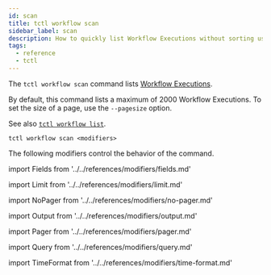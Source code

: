 ```yaml
---
id: scan
title: tctl workflow scan
sidebar_label: scan
description: How to quickly list Workflow Executions without sorting using tctl.
tags:
  - reference
  - tctl
---
```


The `tctl workflow scan` command lists [Workflow Executions](/concepts/what-is-a-workflow-execution).

By default, this command lists a maximum of 2000 Workflow Executions.
To set the size of a page, use the `--pagesize` option.

See also [`tctl workflow list`](/tctl/workflow/list).

`tctl workflow scan <modifiers>`

The following modifiers control the behavior of the command.

<!--Fields-->

import Fields from '../../references/modifiers/fields.md'

<Fields />

<!--Limit-->

import Limit from '../../references/modifiers/limit.md'

<Limit />

<!--NoPager-->

import NoPager from '../../references/modifiers/no-pager.md'

<NoPager />

<!--Output-->

import Output from '../../references/modifiers/output.md'

<Output />

<!--Pager-->

import Pager from '../../references/modifiers/pager.md'

<Pager />

<!--Query-->

import Query from '../../references/modifiers/query.md'

<Query />

<!--TimeFormat-->

import TimeFormat from '../../references/modifiers/time-format.md'

<TimeFormat />
